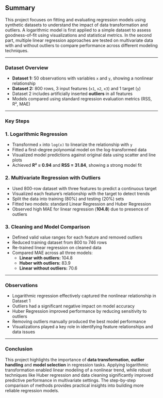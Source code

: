 ## Summary

This project focuses on fitting and evaluating regression models using synthetic datasets to understand the impact of data transformation and outliers. A logarithmic model is first applied to a simple dataset to assess goodness-of-fit using visualizations and statistical metrics. In the second part, multiple linear regression approaches are tested on multivariate data with and without outliers to compare performance across different modeling techniques.

---

### Dataset Overview

- **Dataset 1:** 50 observations with variables `x` and `y`, showing a nonlinear relationship
- **Dataset 2:** 800 rows, 3 input features (`x1`, `x2`, `x3`) and 1 target (`y`)
- Dataset 2 includes artificially inserted **outliers** in all features
- Models compared using standard regression evaluation metrics (RSS, R², MAE)

---

### Key Steps

### 1. **Logarithmic Regression**

- Transformed `x` into `log(x)` to linearize the relationship with `y`
- Fitted a first-degree polynomial model on the log-transformed data
- Visualized model predictions against original data using scatter and line plots
- Achieved **R² = 0.94** and **RSS = 31.84**, showing a strong model fit

### 2. **Multivariate Regression with Outliers**

- Used 800-row dataset with three features to predict a continuous target
- Visualized each feature’s relationship with the target to detect trends
- Split the data into training (80%) and testing (20%) sets
- Fitted two models: standard Linear Regression and Huber Regression
- Observed high MAE for linear regression (**104.8**) due to presence of outliers

### 3. **Cleaning and Model Comparison**

- Defined valid value ranges for each feature and removed outliers
- Reduced training dataset from 800 to 746 rows
- Re-trained linear regression on cleaned data
- Compared MAE across all three models:
    - **Linear with outliers:** 104.8
    - **Huber with outliers:** 83.9
    - **Linear without outliers:** 70.6

---

### Observations

- Logarithmic regression effectively captured the nonlinear relationship in Dataset 1
- Outliers had a significant negative impact on model accuracy
- Huber Regression improved performance by reducing sensitivity to outliers
- Removing outliers manually produced the best model performance
- Visualizations played a key role in identifying feature relationships and data issues

---

### Conclusion

This project highlights the importance of **data transformation**, **outlier handling** and **model selection** in regression tasks. Applying logarithmic transformation enabled linear modeling of a nonlinear trend, while robust techniques like Huber regression and data cleaning significantly improved predictive performance in multivariate settings. The step-by-step comparison of methods provides practical insights into building more reliable regression models.
